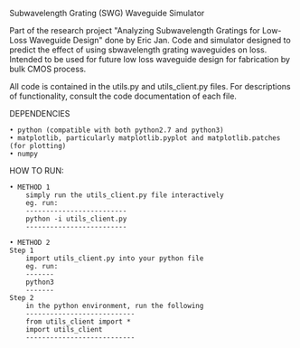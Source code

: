 Subwavelength Grating (SWG) Waveguide Simulator

Part of the research project "Analyzing Subwavelength Gratings for Low-Loss Waveguide Design" done by Eric Jan. Code and simulator designed to predict the effect of using sbwavelength grating waveguides on loss. Intended to be used for future low loss waveguide design for fabrication by bulk CMOS process.

All code is contained in the utils.py and utils_client.py files. For descriptions of functionality, consult the code documentation of each file.

DEPENDENCIES

	• python (compatible with both python2.7 and python3)
	• matplotlib, particularly matplotlib.pyplot and matplotlib.patches (for plotting)
	• numpy

HOW TO RUN:

	• METHOD 1
		simply run the utils_client.py file interactively
		eg. run:
		-------------------------
		python -i utils_client.py
		-------------------------

	• METHOD 2
	Step 1
		import utils_client.py into your python file
		eg. run:
		-------
		python3
		-------
	Step 2
		in the python environment, run the following
		---------------------------
		from utils_client import *
		import utils_client
		---------------------------
